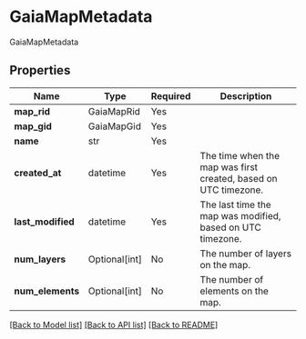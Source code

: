 # GaiaMapMetadata

GaiaMapMetadata

## Properties
| Name | Type | Required | Description |
| ------------ | ------------- | ------------- | ------------- |
**map_rid** | GaiaMapRid | Yes |  |
**map_gid** | GaiaMapGid | Yes |  |
**name** | str | Yes |  |
**created_at** | datetime | Yes | The time when the map was first created, based on UTC timezone.  |
**last_modified** | datetime | Yes | The last time the map was modified, based on UTC timezone.  |
**num_layers** | Optional[int] | No | The number of layers on the map.  |
**num_elements** | Optional[int] | No | The number of elements on the map.  |


[[Back to Model list]](../../../../README.md#models-v1-link) [[Back to API list]](../../../../README.md#apis-v1-link) [[Back to README]](../../../../README.md)
